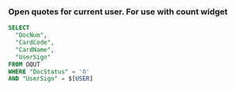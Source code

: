 ### Open quotes for current user. For use with count widget

```sql
SELECT
  "DocNum",
  "CardCode",
  "CardName",
  "UserSign"
FROM OQUT
WHERE "DocStatus" = 'O' 
AND "UserSign" = $[USER]
```
